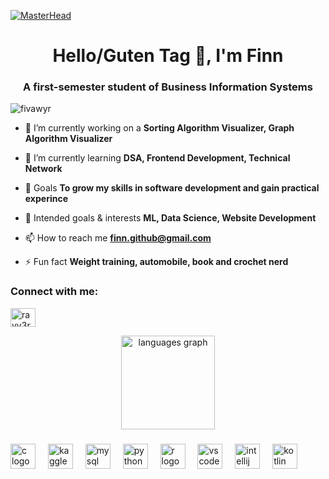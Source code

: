 
[![MasterHead](https://camo.githubusercontent.com/c4a36e4d785abf0d18994460af182ce55df8155200dfe51bb0c9ea3b00cf194c/68747470733a2f2f696e646f616e616c79746963612e636f6d2f7374617469632f696d616765732f62616e6e6572722e676966)]()
<h1 align="center">Hello/Guten Tag 👋, I'm Finn</h1>
<h3 align="center">A first-semester student of Business Information Systems</h3>


<p align="left"> <img src="https://komarev.com/ghpvc/?username=fivawyr&label=Profile%20views&color=0e75b6&style=flat" alt="fivawyr" /> </p>

- 🔭 I’m currently working on a **Sorting Algorithm Visualizer, Graph Algorithm Visualizer**

- 🌱 I’m currently learning **DSA, Frontend Development, Technical Network**

- 🤝 Goals **To grow my skills in software development and gain practical experince**

- :rocket: Intended goals & interests **ML, Data Science, Website Development**


- 📫 How to reach me **finn.github@gmail.com**

- ⚡ Fun fact **Weight training, automobile, book and crochet nerd**

<h3 align="left">Connect with me:</h3>
<p align="left">
<a href="https://discord.gg/rayv3r" target="blank"><img align="center" src="https://raw.githubusercontent.com/rahuldkjain/github-profile-readme-generator/master/src/images/icons/Social/discord.svg" alt="rayv3r" height="30" width="40" /></a>
</p>
<div align="center">
  <img src="https://github-readme-stats.vercel.app/api/top-langs?username=fivawyr&locale=en&hide_title=false&layout=compact&card_width=320&langs_count=5&theme=dark&hide_border=false&order=2" height="150" alt="languages graph"  />
</div>

###

<div align="left">
  <img src="https://cdn.jsdelivr.net/gh/devicons/devicon/icons/c/c-original.svg" height="40" alt="c logo"  />
  <img width="12" />
  <img src="https://cdn.jsdelivr.net/gh/devicons/devicon/icons/kaggle/kaggle-original.svg" height="40" alt="kaggle logo"  />
  <img width="12" />
  <img src="https://cdn.jsdelivr.net/gh/devicons/devicon/icons/mysql/mysql-original.svg" height="40" alt="mysql logo"  />
  <img width="12" />
  <img src="https://cdn.jsdelivr.net/gh/devicons/devicon/icons/python/python-original.svg" height="40" alt="python logo"  />
  <img width="12" />
  <img src="https://cdn.jsdelivr.net/gh/devicons/devicon/icons/r/r-original.svg" height="40" alt="r logo"  />
  <img width="12" />
  <img src="https://cdn.jsdelivr.net/gh/devicons/devicon/icons/vscode/vscode-original.svg" height="40" alt="vscode logo"  />
  <img width="12" />
  <img src="https://cdn.jsdelivr.net/gh/devicons/devicon/icons/intellij/intellij-original.svg" height="40" alt="intellij logo"  />
  <img width="12" />
  <img src="https://cdn.jsdelivr.net/gh/devicons/devicon/icons/kotlin/kotlin-original.svg" height="40" alt="kotlin logo"  />
</div>

###
